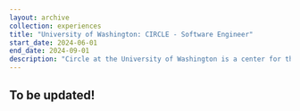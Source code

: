 ```yaml
---
layout: archive
collection: experiences
title: "University of Washington: CIRCLE - Software Engineer"
start_date: 2024-06-01
end_date: 2024-09-01
description: "Circle at the University of Washington is a center for the International Relations & Cultural Leadership program, which aims to assist incoming international students in navigating university life and embracing their new Husky experience."
---
```


## To be updated!